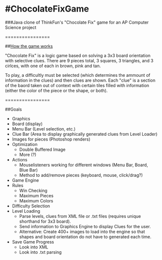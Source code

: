 #ChocolateFixGame
================

###Java clone of ThinkFun's "Chocolate Fix" game for an AP Computer Science project

================

##[How the game works](http://www.marblesthebrainstore.com/files/rules/Chocolate_Fix_Rules.pdf)

"Chocolate Fix" is a logic game based on solving a 3x3 board orientation with selective clues. There are 9 pieces total, 3
squares, 3 triangles, and 3 cirlces, with one of each in brown, pink and tan.

To play, a difficultly must be selected (which determines the ammount of information in the clues) and then clues are
shown. Each "clue" is a section of the baord taken out of context with certain tiles filled with information (either
the color of the piece or the shape, or both).

================

##Goals
 
 * Graphics
  * Board (display)
  * Menu Bar (Level selection, etc.)
  * Clue Bar (Area to display graphically generated clues from Level Loader)
  * Images for pieces (Photoshop renders)
  * Optimization
    * Double Buffered Image
    * More (?)
* Actions
  * Mouselisteners working for different windows (Menu Bar, Board, Blue Bar)
  * Method to add/remove pieces (keyboard, mouse, click/drag?)
 * Game Engine
  * Rules
    * Win Checking
    * Maximum Pieces
    * Maximum Colors
  * Difficulty Selection
  * Level Loading
    * Parse levels, clues from XML file or .txt files (requires unique shorthand for 3x3 board).
    * Send information to Graphics Engine to display Clues for the user.
    * Alternative: Create 400+ images to load into the engine so that shapes and board orientation do not have to generated each time.
  * Save Game Progress
    * Look into XML
    * Look into .txt parsing

